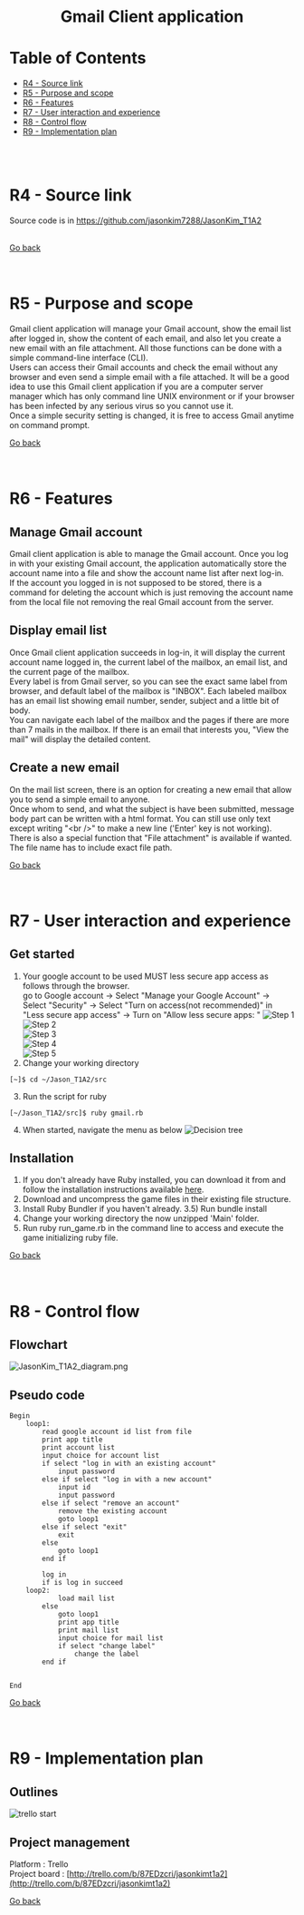 <h1 align="center"> Gmail Client application
</h1>

# Table of Contents
* [R4 - Source link](#R4---Source-link)
* [R5 - Purpose and scope](#R5---Purpose-and-scope)
* [R6 - Features](#R6---Features)
* [R7 - User interaction and experience](#R7---User-interaction-and-experience)
* [R8 - Control flow](#R8---Control-flow)
* [R9 - Implementation plan](#R9---Implementation-plan)



<br /><br />

# R4 - Source link
Source code is in https://github.com/jasonkim7288/JasonKim_T1A2<br /><br />

[Go back](#table-of-contents)<br /><br /><br />

# R5 - Purpose and scope
Gmail client application will manage your Gmail account, show the email list after logged in, show the content of each email, and also let you create a new email with an file attachment. All those functions can be done with a simple command-line interface (CLI).<br />
Users can access their Gmail accounts and check the email without any browser and even send a simple email with a file attached. It will be a good idea to use this Gmail client application if you are a computer server manager which has only command line UNIX environment or if your browser has been infected by any serious virus so you cannot use it.<br />
Once a simple security setting is changed, it is free to access Gmail anytime on command prompt.<br />

[Go back](#table-of-contents)<br /><br /><br />

# R6 - Features
## Manage Gmail account
Gmail client application is able to manage the Gmail account. Once you log in with your existing Gmail account, the application automatically store the account name into a file and show the account name list after next log-in.<br />
If the account you logged in is not supposed to be stored, there is a command for deleting the account which is just removing the account name from the local file not removing the real Gmail account from the server.<br /> 

## Display email list
Once Gmail client application succeeds in log-in, it will display the current account name logged in, the current label of the mailbox, an email list, and the current page of the mailbox.<br />
Every label is from Gmail server, so you can see the exact same label from browser, and default label of the mailbox is "INBOX". Each labeled mailbox has an email list showing email number, sender, subject and a little bit of body.<br />
You can navigate each label of the mailbox and the pages if there are more than 7 mails in the mailbox. If there is an email that interests you, "View the mail" will display the detailed content.<br />

## Create a new email
On the mail list screen, there is an option for creating a new email that allow you to send a simple email to anyone.<br />
Once whom to send, and what the subject is have been submitted, message body part can be written with a html format. You can still use only text except writing "\<br />" to make a new line ('Enter' key is not working).<br />
There is also a special function that "File attachment" is available if wanted. The file name has to include exact file path.

[Go back](#table-of-contents)<br /><br /><br />

# R7 - User interaction and experience
## Get started
1. Your google account to be used MUST less secure app access as follows through the browser.<br />
go to Google account -> Select "Manage your Google Account" -> Select "Security" -> Select "Turn on access(not recommended)" in "Less secure app access" -> Turn on "Allow less secure apps: "
![Step 1](docs/GmailAccountSecuritySetting_1.png)<br />
![Step 2](docs/GmailAccountSecuritySetting_2.png)<br />
![Step 3](docs/GmailAccountSecuritySetting_3.png)<br />
![Step 4](docs/GmailAccountSecuritySetting_4.png)<br />
![Step 5](docs/GmailAccountSecuritySetting_5.png)<br />
2. Change your working directory
```
[~]$ cd ~/Jason_T1A2/src
```
3. Run the script for ruby
```
[~/Jason_T1A2/src]$ ruby gmail.rb
```
4. When started, navigate the menu as below
![Decision tree](docs/DecisionTree_JasonKim_T1A2.png)

## Installation
1. If you don't already have Ruby installed, you can download it from and follow the installation instructions available [here](https://www.ruby-lang.org/en/documentation/installation/).
2. Download and uncompress the game files in their existing file structure.
3. Install Ruby Bundler if you haven't already. 3.5) Run bundle install
4. Change your working directory the now unzipped 'Main' folder.
5. Run ruby run_game.rb in the command line to access and execute the game initializing ruby file.

[Go back](#table-of-contents)<br /><br /><br />

# R8 - Control flow
## Flowchart
![JasonKim_T1A2_diagram.png](docs/JasonKim_T1A2_diagram.png)
## Pseudo code
```
Begin
    loop1:
        read google account id list from file
        print app title
        print account list
        input choice for account list
        if select "log in with an existing account"
            input password
        else if select "log in with a new account"
            input id
            input password
        else if select "remove an account"
            remove the existing account
            goto loop1
        else if select "exit"
            exit
        else
            goto loop1
        end if

        log in
        if is log in succeed
    loop2:
            load mail list
        else
            goto loop1
            print app title
            print mail list
            input choice for mail list
            if select "change label"
                change the label
        end if
    

End
```

[Go back](#table-of-contents)<br /><br /><br />

# R9 - Implementation plan
## Outlines
![trello start](docs/Trello_start.png)
## Project management
Platform : Trello<br />
Project board : [http://trello.com/b/87EDzcri/jasonkimt1a2](http://trello.com/b/87EDzcri/jasonkimt1a2)


[Go back](#table-of-contents)<br /><br /><br />



